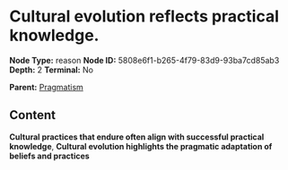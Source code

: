 # Cultural evolution reflects practical knowledge.

**Node Type:** reason
**Node ID:** 5808e6f1-b265-4f79-83d9-93ba7cd85ab3
**Depth:** 2
**Terminal:** No

**Parent:** [Pragmatism](pragmatism.md)

## Content

**Cultural practices that endure often align with successful practical knowledge**, **Cultural evolution highlights the pragmatic adaptation of beliefs and practices**
